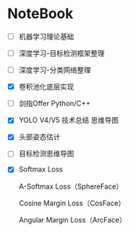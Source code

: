 # NoteBook

- [ ] 机器学习理论基础


- [ ] 深度学习-目标检测框架整理

- [ ] 深度学习-分类网络整理

- [x] 卷积池化底层实现

- [ ] 剑指Offer Python/C++

- [x] YOLO V4/V5 技术总结 思维导图

- [x] 头部姿态估计

- [ ] 目标检测思维导图

- [x] Softmax Loss

  A-Softmax Loss（SphereFace）

  Cosine Margin Loss（CosFace）

  Angular Margin Loss（ArcFace）





